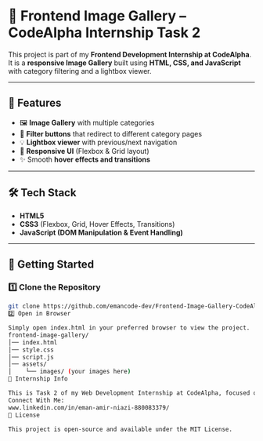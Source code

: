 # 🎨 Frontend Image Gallery – CodeAlpha Internship Task 2

This project is part of my **Frontend Development Internship at CodeAlpha**.  
It is a **responsive Image Gallery** built using **HTML, CSS, and JavaScript** with category filtering and a lightbox viewer.

---

## 🔹 Features
- 🖼️ **Image Gallery** with multiple categories  
- 🎯 **Filter buttons** that redirect to different category pages  
- 💡 **Lightbox viewer** with previous/next navigation  
- 📱 **Responsive UI** (Flexbox & Grid layout)  
- ✨ Smooth **hover effects and transitions**

---

## 🛠️ Tech Stack
- **HTML5**  
- **CSS3** (Flexbox, Grid, Hover Effects, Transitions)  
- **JavaScript (DOM Manipulation & Event Handling)**  

---

## 🚀 Getting Started

### 1️⃣ Clone the Repository
```bash
git clone https://github.com/emancode-dev/Frontend-Image-Gallery-CodeAlpha-.git
2️⃣ Open in Browser

Simply open index.html in your preferred browser to view the project.
frontend-image-gallery/
│── index.html
│── style.css
│── script.js
│── assets/
│    └── images/ (your images here)
🌟 Internship Info

This is Task 2 of my Web Development Internship at CodeAlpha, focused on frontend development.
Connect With Me:
www.linkedin.com/in/eman-amir-niazi-880083379/
📜 License

This project is open-source and available under the MIT License.
